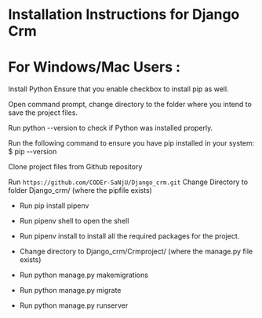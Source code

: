 
# Installation Instructions for Django Crm
# For Windows/Mac Users :
Install Python Ensure that you enable checkbox to install pip as well.

Open command prompt, change directory to the folder where you intend to save the project files.

Run python --version to check if Python was installed properly.

Run the following command to ensure you have pip installed in your system: $ pip --version

Clone project files from Github repository

Run `https://github.com/CODEr-SaNjU/Django_crm.git`
Change Directory to folder Django_crm/ (where the pipfile exists)

* Run pip install pipenv
* Run pipenv shell to open the shell
* Run pipenv install to install all the required packages for the project.
* Change directory to Django_crm/Crmproject/ (where the manage.py file exists)


* Run python manage.py makemigrations
* Run python manage.py migrate

* Run python manage.py runserver


